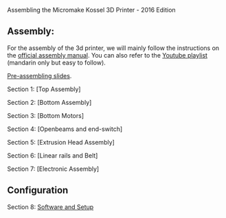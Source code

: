 Assembling the Micromake Kossel 3D Printer - 2016 Edition

## Assembly:

For the assembly of the 3d printer, we will mainly follow the instructions on the [official assembly manual](https://github.com/MincheeLab/MakeYourOwn3DPrinter/blob/master/micromake-2016/Micromake%203D%20Printer%20DIY%20Product%20Specification%200324.pdf). You can also refer to the [Youtube playlist](https://www.youtube.com/playlist?list=PLZI4ObifO901CMo0Nthryp6-SyjnGld7d) (mandarin only but easy to follow).

[Pre-assembling slides](https://docs.google.com/presentation/d/1hJeoDaChM2a4XPRyy3PKNRGIlh8QTTTGMKVB2dxH_dI/edit?usp=sharing).

Section 1: [Top Assembly]

Section 2: [Bottom Assembly]

Section 3: [Bottom Motors]

Section 4: [Openbeams and end-switch]

Section 5: [Extrusion Head Assembly]

Section 6: [Linear rails and Belt]

Section 7: [Electronic Assembly]

## Configuration

Section 8: [Software and Setup](s8-software.md)
